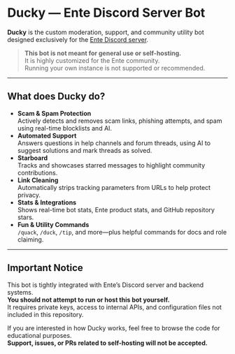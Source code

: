 # Ducky — Ente Discord Server Bot

**Ducky** is the custom moderation, support, and community utility bot designed exclusively for the [Ente Discord server](https://ente.io/discord).

> **This bot is not meant for general use or self-hosting.**  
> It is highly customized for the Ente community.  
> Running your own instance is not supported or recommended.

---

## What does Ducky do?

- **Scam & Spam Protection**  
  Actively detects and removes scam links, phishing attempts, and spam using real-time blocklists and AI.
- **Automated Support**  
  Answers questions in help channels and forum threads, using AI to suggest solutions and mark threads as solved.
- **Starboard**  
  Tracks and showcases starred messages to highlight community contributions.
- **Link Cleaning**  
  Automatically strips tracking parameters from URLs to help protect privacy.
- **Stats & Integrations**  
  Shows real-time bot stats, Ente product stats, and GitHub repository stars.
- **Fun & Utility Commands**  
  `/quack`, `/duck`, `/tip`, and more—plus helpful commands for docs and role claiming.

---

## Important Notice

This bot is tightly integrated with Ente’s Discord server and backend systems.  
**You should not attempt to run or host this bot yourself.**  
It requires private keys, access to internal APIs, and configuration files not included in this repository.

If you are interested in how Ducky works, feel free to browse the code for educational purposes.  
**Support, issues, or PRs related to self-hosting will not be accepted.**
